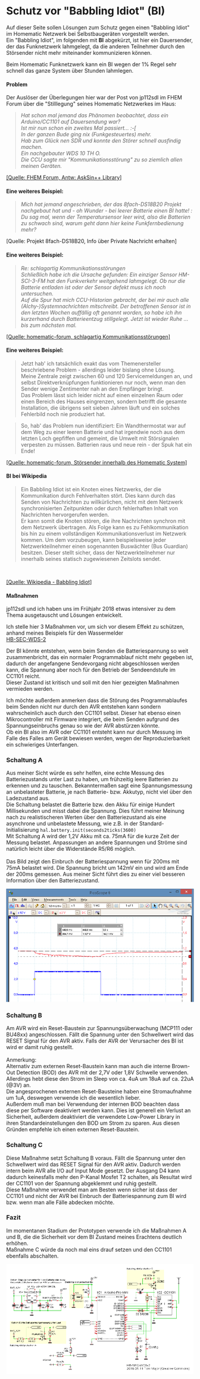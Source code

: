 # Schutz vor "Babbling Idiot" (BI)

Auf dieser Seite sollen Lösungen zum Schutz gegen einen "Babbling Idiot" im Homematic Netzwerk bei Selbstbaugeräten vorgestellt werden.<br>
Ein "Babbling Idiot", im folgenden mit **BI** abgekürzt, ist hier ein Dauersender, der das Funknetzwerk lahmgelegt, da die anderen Teilnehmer durch den Störsender nicht mehr miteinander kommunizieren können.

Beim Homematic Funknetzwerk kann ein BI wegen der 1% Regel sehr schnell das ganze System über Stunden lahmlegen.

#### Problem

Der Auslöser der Überlegungen hier war der Post von jp112sdl im FHEM Forum über die "Stilllegung" seines Homematic Netzwerkes im Haus:

> *Hat schon mal jemand das Phänomen beobachtet, dass ein Arduino/CC1101 auf Dauersendung war?<br>
> Ist mir nun schon ein zweites Mal passiert...  :-[<br>
> In der ganzen Bude ging nix (Funkgesteuertes) mehr.<br>
Hab zum Glück nen SDR und konnte den Störer schnell ausfindig machen.<br>
Ein nachgebauter WDS 10 TH O.<br>
Die CCU sagte mir "Kommunikationsstörung" zu so ziemlich allen meinen Geräten.*

[[Quelle: FHEM Forum, Antw: AskSin++ Library]](https://forum.fhem.de/index.php/topic,57486.msg783197.html#msg783197)


#### Eine weiteres Beispiel:

> *Mich hat jemand angeschrieben, der das 8fach-DS18B20 Projekt nachgebaut hat und - oh Wunder - bei leerer Batterie einen BI hatte! :<br>
Du sag mal, wenn der Temperatursensor leer wird, also die Batterien zu schwach sind, warum geht dann hier keine Funkfernbedienung mehr?*

[Quelle: Projekt 8fach-DS18B20, Info über Private Nachricht erhalten]


#### Eine weiteres Beispiel:

> *Re: schlagartig Kommunikationsstörungen<br>
Schließlich habe ich die Ursache gefunden: Ein einziger Sensor HM-SCI-3-FM hat den Funkverkehr weitgehend lahmgelegt. Ob nur die Batterie entladen ist oder der Sensor defekt muss ich noch untersuchen.<br>
Auf die Spur hat mich CCU-Historian gebracht, der bei mir auch alle (Alchy-)Systemnachrichten mitschreibt. Der betroffenen Sensor ist in den letzten Wochen auffällig oft genannt worden, so habe ich ihn kurzerhand durch Batterieentzug stillgelegt. Jetzt ist wieder Ruhe ... bis zum nächsten mal.*

[[Quelle: homematic-forum, schlagartig Kommunikationsstörungen]](https://homematic-forum.de/forum/viewtopic.php?f=65&t=43150)


#### Eine weiteres Beispiel:

> Jetzt hab' ich tatsächlich exakt das vom Themenersteller beschriebene Problem - allerdings leider bislang ohne Lösung.<br>
Meine Zentrale zeigt zwischen 60 und 120 Servicemeldungen an, und selbst Direktverknüpfungen funktionieren nur noch, wenn man den Sender wenige Zentimenter nah an den Empfänger bringt.<br>
Das Problem lässt sich leider nicht auf einen einzelnen Raum oder einen Bereich des Hauses eingrenzen, sondern betrifft die gesamte Installation, die übrigens seit sieben Jahren läuft und ein solches Fehlerbild noch nie produziert hat.

> So, hab' das Problem nun identifiziert: Ein Wandthermostat war auf dem Weg zu einer leeren Batterie und hat irgendwie noch aus dem letzten Loch gepfiffen und gemeint, die Umwelt mit Störsignalen verpesten zu müssen. Batterien raus und neue rein - der Spuk hat ein Ende!

[[Quelle: homematic-forum, Störsender innerhalb des Homematic System]](https://homematic-forum.de/forum/viewtopic.php?p=442442#p442442)


#### BI bei Wikipedia

> Ein Babbling Idiot ist ein Knoten eines Netzwerks, der die Kommunikation durch Fehlverhalten stört. Dies kann durch das Senden von Nachrichten zu willkürlichen, nicht mit dem Netzwerk synchronisierten Zeitpunkten oder durch fehlerhaften Inhalt von Nachrichten hervorgerufen werden.<br>
Er kann somit die Knoten stören, die ihre Nachrichten synchron mit dem Netzwerk übertragen. Als Folge kann es zu Fehlkommunikation bis hin zu einem vollständigen Kommunikationsverlust im Netzwerk kommen. Um dem vorzubeugen, kann beispielsweise jeder Netzwerkteilnehmer einen sogenannten Buswächter (Bus Guardian) besitzen. Dieser stellt sicher, dass der Netzwerkteilnehmer nur innerhalb seines statisch zugewiesenen Zeitslots sendet.
<br>

[[Quelle: Wikipedia - Babbling Idiot]](https://de.wikipedia.org/wiki/Babbling_idiot)</br>


#### Maßnahmen

jp112sdl und ich haben uns im Frühjahr 2018 etwas intensiver zu dem Thema ausgetauscht und Lösungen entwickelt.

Ich stelle hier 3 Maßnahmen vor, um sich vor diesem Effekt zu schützen, anhand meines Beispiels für den Wassermelder<br>
[HB-SEC-WDS-2](https://github.com/TomMajor/AskSinPP_Examples/tree/master/HB-SEC-WDS-2)

Der BI könnte entstehen, wenn beim Senden die Batteriespannung so weit zusammenbricht, das ein normaler Programmablauf nicht mehr gegeben ist, dadurch der angefangene Sendevorgang nicht abgeschlossen werden kann, die Spannung aber noch für den Betrieb der Sendeendstufe im CC1101 reicht. <br>Dieser Zustand ist kritisch und soll mit den hier gezeigten Maßnahmen vermieden werden.

Ich möchte außerdem anmerken dass die Störung des Programmablaufes beim Senden nicht nur durch den AVR entstehen kann sondern wahrscheinlich auch durch den CC1101 selbst. Dieser hat ebenso einen Mikrocontroller mit Firmware integriert, die beim Senden aufgrund des Spannungseinbruchs genau so wie der AVR abstürzen könnte.<br>
Ob ein BI also im AVR oder CC1101 entsteht kann nur durch Messung im Falle des Falles am Gerät bewiesen werden, wegen der Reproduzierbarkeit ein schwieriges Unterfangen.

### Schaltung A

Aus meiner Sicht würde es sehr helfen, eine echte Messung des Batteriezustands unter Last zu haben, um frühzeitig leere Batterien zu erkennen und zu tauschen. Bekanntermaßen sagt eine Spannungsmessung an unbelasteter Batterie, je nach Batterie- bzw. Akkutyp, nicht viel über den Ladezustand aus.<br>
Die Schaltung belastet die Batterie bzw. den Akku für einige Hundert Millisekunden und misst dabei die Spannung.
Dies führt meiner Meinung nach zu realistischeren Werten über den Batteriezustand als eine asynchrone und unbelastete Messung, wie z.B. in der Standard-Initialisierung
`hal.battery.init(seconds2ticks(3600)`<br>
Mit Schaltung A wird der 1,2V Akku mit ca. 75mA für die kurze Zeit der Messung belastet. Anpassungen an andere Spannungen und Ströme sind natürlich leicht über die Widerstände R5/R6 möglich.<br><br>
Das Bild zeigt den Einbruch der Batteriespannung wenn für 200ms mit 75mA belastet wird. Die Spannung bricht um 142mV ein und wird am Ende der 200ms gemessen. Aus meiner Sicht führt dies zu einer viel besseren Information über den Batteriezustand.<br>

![pic](Images/Batteriemessung_unter_Last.png)


### Schaltung B

Am AVR wird ein Reset-Baustein zur Spannungsüberwachung (MCP111 oder BU48xx) angeschlossen. Fällt die Spannung unter den Schwellwert wird das RESET Signal für den AVR aktiv. Falls der AVR der Verursacher des BI ist wird er damit ruhig gestellt.<br>
<br>Anmerkung:<br>
Alternativ zum externen Reset-Baustein kann man auch die interne Brown-Out Detection (BOD) des AVR mit der 2,7V oder 1,8V Schwelle verwenden. Allerdings hebt diese den Strom im Sleep von ca. 4uA um 18uA auf ca. 22uA (@3V) an.<br>
Die angesprochenen externen Reset-Bausteine haben eine Stromaufnahme um 1uA, deswegen verwende ich die wesentlich lieber.<br>
Außerdem muß man bei Verwendung der internen BOD beachten dass diese per Software deaktiviert werden kann. Dies ist generell ein Verlust an Sicherheit, außerdem deaktiviert die verwendete Low-Power Library in ihren Standardeinstellungen den BOD um Strom zu sparen.
Aus diesen Gründen empfehle ich einen externen Reset-Baustein.

### Schaltung C

Diese Maßnahme setzt Schaltung B voraus. Fällt die Spannung unter den Schwellwert wird das RESET Signal für den AVR aktiv. Dadurch werden intern beim AVR alle I/O auf Input Mode gesetzt. Der Ausgang D4 kann dadurch keinesfalls mehr den P-Kanal Mosfet T2 schalten, als Resultat wird der CC1101 von der Spannung abgeklemmt und ruhig gestellt.<br>
Diese Maßnahme verwendet man am Besten wenn sicher ist dass der CC1101 und nicht der AVR bei Einbruch der Batteriespannung zum BI wird bzw. wenn man alle Fälle abdecken möchte.

### Fazit

Im momentanen Stadium der Prototypen verwende ich die Maßnahmen A und B, die die Sicherheit vor dem BI Zustand meines Erachtens deutlich erhöhen.<br>
Maßnahme C würde da noch mal eins drauf setzen und den CC1101 ebenfalls abschalten.

![pic](Images/Schaltung.png)
